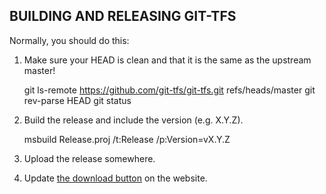 BUILDING AND RELEASING GIT-TFS
------------------------------

Normally, you should do this:

1. Make sure your HEAD is clean and that it is the same as the upstream master!

    git ls-remote https://github.com/git-tfs/git-tfs.git refs/heads/master
    git rev-parse HEAD
    git status

2. Build the release and include the version (e.g. X.Y.Z).

    msbuild Release.proj /t:Release /p:Version=vX.Y.Z

3. Upload the release somewhere.

4. Update [the download button](https://github.com/git-tfs/git-tfs.github.com/blob/master/_includes/download_button.html) on the website.
